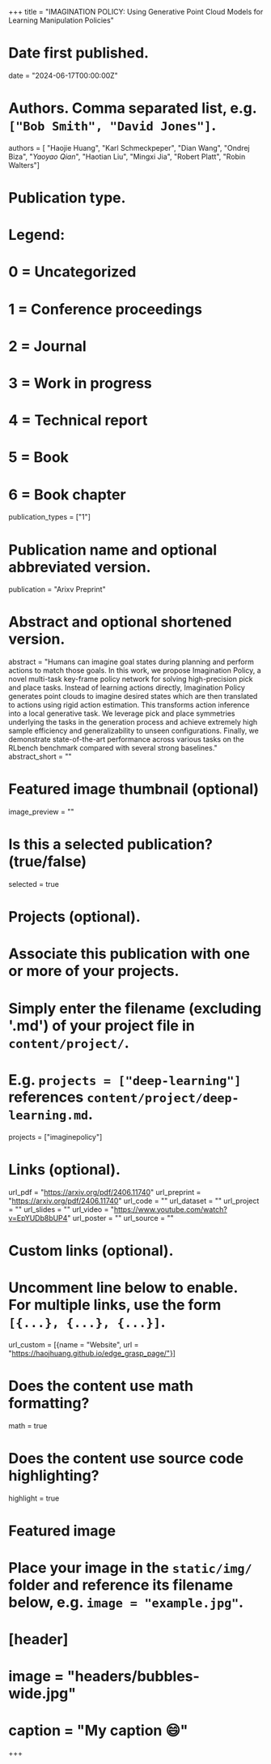 +++
title = "IMAGINATION POLICY: Using Generative Point Cloud Models for Learning Manipulation Policies"

# Date first published.
date = "2024-06-17T00:00:00Z"

# Authors. Comma separated list, e.g. `["Bob Smith", "David Jones"]`.
authors = [ "Haojie Huang", "Karl Schmeckpeper", "Dian Wang", "Ondrej Biza", "*Yaoyao Qian*", "Haotian Liu", "Mingxi Jia", "Robert Platt", "Robin Walters"]

# Publication type.
# Legend:
# 0 = Uncategorized
# 1 = Conference proceedings
# 2 = Journal
# 3 = Work in progress
# 4 = Technical report
# 5 = Book
# 6 = Book chapter
publication_types = ["1"]

# Publication name and optional abbreviated version.
publication = "Arixv Preprint"


# Abstract and optional shortened version.
abstract = "Humans can imagine goal states during planning and perform actions to match those goals. In this work, we propose Imagination Policy, a novel multi-task key-frame policy network for solving high-precision pick and place tasks. Instead of learning actions directly, Imagination Policy generates point clouds to imagine desired states which are then translated to actions using rigid action estimation. This transforms action inference into a local generative task. We leverage pick and place symmetries underlying the tasks in the generation process and achieve extremely high sample efficiency and generalizability to unseen configurations. Finally, we demonstrate state-of-the-art performance across various tasks on the RLbench benchmark compared with several strong baselines."
abstract_short = ""

# Featured image thumbnail (optional)
image_preview = ""

# Is this a selected publication? (true/false)
selected = true

# Projects (optional).
#   Associate this publication with one or more of your projects.
#   Simply enter the filename (excluding '.md') of your project file in `content/project/`.
#   E.g. `projects = ["deep-learning"]` references `content/project/deep-learning.md`.
projects = ["imaginepolicy"]

# Links (optional).

url_pdf = "https://arxiv.org/pdf/2406.11740"
url_preprint = "https://arxiv.org/pdf/2406.11740"
url_code = ""
url_dataset = ""
url_project = ""
url_slides = ""
url_video = "https://www.youtube.com/watch?v=EpYUDb8bUP4"
url_poster = ""
url_source = ""

# Custom links (optional).
#   Uncomment line below to enable. For multiple links, use the form `[{...}, {...}, {...}]`.
url_custom = [{name = "Website", url = "https://haojhuang.github.io/edge_grasp_page/"}]

# Does the content use math formatting?
math = true

# Does the content use source code highlighting?
highlight = true

# Featured image
# Place your image in the `static/img/` folder and reference its filename below, e.g. `image = "example.jpg"`.
# [header]
# image = "headers/bubbles-wide.jpg"
# caption = "My caption 😄"

+++
